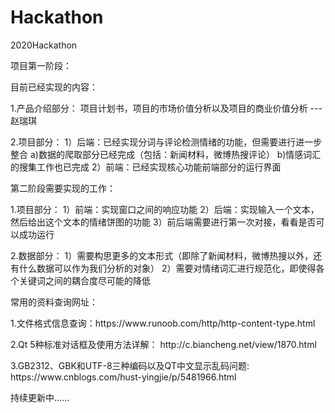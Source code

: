 # Hackathon
2020Hackathon
<div>
  <p>项目第一阶段：
  <p>目前已经实现的内容：
 <p>1.产品介绍部分：     项目计划书，项目的市场价值分析以及项目的商业价值分析 --- 赵瑞琪
 <p>2.项目部分：
  1）后端：已经实现分词与评论检测情绪的功能，但需要进行进一步整合
    a)数据的爬取部分已经完成（包括：新闻材料，微博热搜评论）
    b)情感词汇的搜集工作也已完成
  2）前端：已经实现核心功能前端部分的运行界面
  
 <p>第二阶段需要实现的工作：

 <p>1.项目部分：
  1）前端：实现窗口之间的响应功能
  2）后端：实现输入一个文本，然后给出这个文本的情绪饼图的功能
  3）前后端需要进行第一次对接，看看是否可以成功运行
 <p>2.数据部分：
  1）需要构思更多的文本形式（即除了新闻材料，微博热搜以外，还有什么数据可以作为我们分析的对象）
  2）需要对情绪词汇进行规范化，即使得各个关键词之间的耦合度尽可能的降低
</div>



<div>
  <p>常用的资料查询网址：
   <p>1.文件格式信息查询：https://www.runoob.com/http/http-content-type.html
   <p>2.Qt 5种标准对话框及使用方法详解： http://c.biancheng.net/view/1870.html
   <p>3.GB2312、GBK和UTF-8三种编码以及QT中文显示乱码问题:  https://www.cnblogs.com/hust-yingjie/p/5481966.html
</div>

<div>
  <p>持续更新中......
</div>

